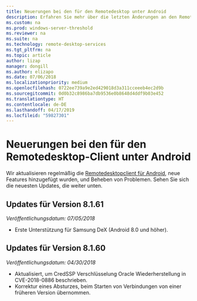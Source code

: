 ```yaml
---
title: Neuerungen bei den für den Remotedesktop unter Android
description: Erfahren Sie mehr über die letzten Änderungen an den Remotedesktopclient für Android
ms.custom: na
ms.prod: windows-server-threshold
ms.reviewer: na
ms.suite: na
ms.technology: remote-desktop-services
ms.tgt_pltfrm: na
ms.topic: article
author: lizap
manager: dongill
ms.author: elizapo
ms.date: 07/06/2018
ms.localizationpriority: medium
ms.openlocfilehash: 0722ee739a9e2ed429018d3a311cceeeb4ec2d9b
ms.sourcegitcommit: 0d0b32c8986ba7db9536e0b8648d4ddf9b03e452
ms.translationtype: HT
ms.contentlocale: de-DE
ms.lasthandoff: 04/17/2019
ms.locfileid: "59827301"
---
```

# <a name="whats-new-for-the-remote-desktop-client-on-android"></a>Neuerungen bei den für den Remotedesktop-Client unter Android

Wir aktualisieren regelmäßig die [Remotedesktopclient für Android](remote-desktop-android.md), neue Features hinzugefügt wurden, und Beheben von Problemen. Sehen Sie sich die neuesten Updates, die weiter unten.

## <a name="updates-for-version-8161"></a>Updates für Version 8.1.61
*Veröffentlichungsdatum: 07/05/2018*

- Erste Unterstützung für Samsung DeX (Android 8.0 und höher).

## <a name="updates-for-version-8160"></a>Updates für Version 8.1.60
*Veröffentlichungsdatum: 04/30/2018*

- Aktualisiert, um CredSSP Verschlüsselung Oracle Wiederherstellung in CVE-2018-0886 beschrieben.
- Korrektur eines Absturzes, beim Starten von Verbindungen von einer früheren Version übernommen.

